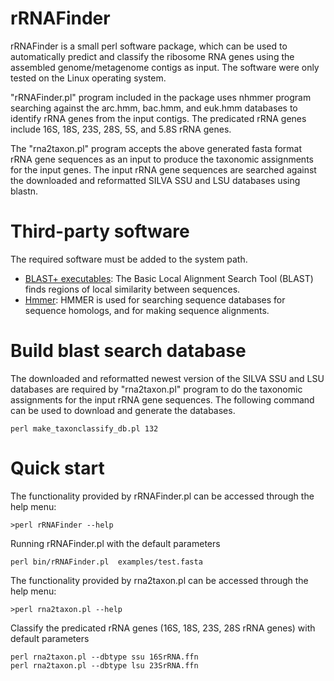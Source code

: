# rRNAFinder
rRNAFinder is a small perl software package, which can be used to automatically predict and classify the ribosome RNA genes using the assembled genome/metagenome contigs as input. The software were only tested on the Linux operating system.

"rRNAFinder.pl" program included in the package uses nhmmer program searching against the arc.hmm, bac.hmm, and euk.hmm databases to identify rRNA genes from the input contigs. The predicated rRNA genes include 16S, 18S, 23S, 28S, 5S, and 5.8S rRNA genes. 

The "rna2taxon.pl" program accepts the above generated fasta format rRNA gene sequences as an input to produce the taxonomic assignments for the input genes. The input rRNA gene sequences are searched against the downloaded and reformatted SILVA SSU and LSU databases using blastn.   

# Third-party software
The required software must be added to the system path.

* [BLAST+ executables](https://blast.ncbi.nlm.nih.gov/Blast.cgi?PAGE_TYPE=BlastDocs&DOC_TYPE=Download): The Basic Local Alignment Search Tool (BLAST) finds regions of	local similarity between sequences.
* [Hmmer](http://hmmer.org): HMMER is used for searching sequence databases for sequence homologs, and for making sequence alignments.

# Build blast search database
The downloaded and reformatted newest version of the SILVA SSU and LSU databases are required by "rna2taxon.pl" program to do the taxonomic assignments for the input rRNA gene sequences. The following command can be used to download and generate the databases.
```
perl make_taxonclassify_db.pl 132
```

# Quick start
The functionality provided by rRNAFinder.pl can be accessed through the help menu:
```
>perl rRNAFinder --help
```
Running rRNAFinder.pl with the default parameters
```
perl bin/rRNAFinder.pl  examples/test.fasta
```
The functionality provided by rna2taxon.pl can be accessed through the help menu:
```
>perl rna2taxon.pl --help
```
Classify the predicated rRNA genes (16S, 18S, 23S, 28S rRNA genes) with default parameters
```
perl rna2taxon.pl --dbtype ssu 16SrRNA.ffn
perl rna2taxon.pl --dbtype lsu 23SrRNA.ffn
```


